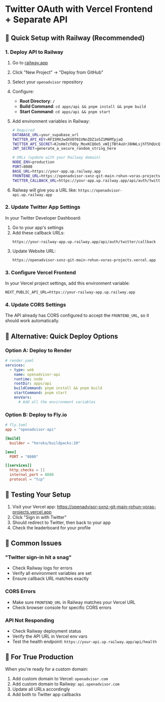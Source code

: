 # Twitter OAuth with Vercel Frontend + Separate API

## 🚀 Quick Setup with Railway (Recommended)

### 1. Deploy API to Railway

1. Go to [railway.app](https://railway.app)
2. Click "New Project" → "Deploy from GitHub"
3. Select your `openadvisor` repository
4. Configure:
   - **Root Directory**: `/`
   - **Build Command**: `cd apps/api && pnpm install && pnpm build`
   - **Start Command**: `cd apps/api && pnpm start`

5. Add environment variables in Railway:
   ```bash
   # Required
   DATABASE_URL=your_supabase_url
   TWITTER_API_KEY=RFI5MXJwdXVOT01VNnZDZ1o5Z1M6MTpjaQ
   TWITTER_API_SECRET=KJsHm7zTdOy_MoxKCQOo5_vWIjTBt4uUrJ8HWLsjhT5hQUcQ7d
   JWT_SECRET=generate_a_secure_random_string_here
   
   # URLs (update with your Railway domain)
   NODE_ENV=production
   PORT=8080
   BASE_URL=https://your-app.up.railway.app
   FRONTEND_URL=https://openadvisor-sxnz-git-main-rohun-voras-projects.vercel.app
   TWITTER_CALLBACK_URL=https://your-app.up.railway.app/api/auth/twitter/callback
   ```

6. Railway will give you a URL like: `https://openadvisor-api.up.railway.app`

### 2. Update Twitter App Settings

In your Twitter Developer Dashboard:

1. Go to your app's settings
2. Add these callback URLs:
   ```
   https://your-railway-app.up.railway.app/api/auth/twitter/callback
   ```
3. Update Website URL:
   ```
   https://openadvisor-sxnz-git-main-rohun-voras-projects.vercel.app
   ```

### 3. Configure Vercel Frontend

In your Vercel project settings, add this environment variable:
```
NEXT_PUBLIC_API_URL=https://your-railway-app.up.railway.app
```

### 4. Update CORS Settings

The API already has CORS configured to accept the `FRONTEND_URL`, so it should work automatically.

## 🎯 Alternative: Quick Deploy Options

### Option A: Deploy to Render
```yaml
# render.yaml
services:
  - type: web
    name: openadvisor-api
    runtime: node
    rootDir: apps/api
    buildCommand: pnpm install && pnpm build
    startCommand: pnpm start
    envVars:
      # Add all the environment variables
```

### Option B: Deploy to Fly.io
```toml
# fly.toml
app = "openadvisor-api"

[build]
  builder = "heroku/buildpacks:20"

[env]
  PORT = "8080"

[[services]]
  http_checks = []
  internal_port = 8080
  protocol = "tcp"
```

## 🔧 Testing Your Setup

1. Visit your Vercel app: https://openadvisor-sxnz-git-main-rohun-voras-projects.vercel.app
2. Click "Sign in with Twitter"
3. Should redirect to Twitter, then back to your app
4. Check the leaderboard for your profile

## 🚨 Common Issues

### "Twitter sign-in hit a snag"
- Check Railway logs for errors
- Verify all environment variables are set
- Ensure callback URL matches exactly

### CORS Errors
- Make sure `FRONTEND_URL` in Railway matches your Vercel URL
- Check browser console for specific CORS errors

### API Not Responding
- Check Railway deployment status
- Verify the API URL in Vercel env vars
- Test the health endpoint: `https://your-api.up.railway.app/api/health`

## 📝 For True Production

When you're ready for a custom domain:
1. Add custom domain to Vercel: `openadvisor.com`
2. Add custom domain to Railway: `api.openadvisor.com`
3. Update all URLs accordingly
4. Add both to Twitter app callbacks 